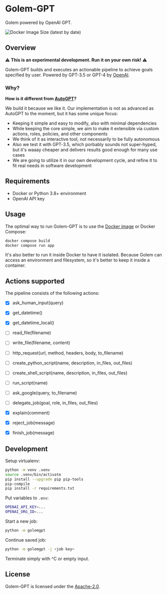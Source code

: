 Golem-GPT 
=========

Golem powered by OpenAI GPT.

![Docker Image Size (latest by date)](https://img.shields.io/docker/image-size/dingolytics/golem-gpt?sort=date)


Overview
--------

⚠️ **This is an experimental development. Run it on your own risk!** ⚠️

Golem-GPT builds and executes an actionable pipeline to achieve goals
specified by user. Powered by GPT-3.5 or GPT-4 by [OpenAI](https://openai.com).

### Why?

**How is it different from [AutoGPT](https://github.com/Significant-Gravitas/Auto-GPT)?**

We build it because we like it. Our implementation is not as advanced
as AutoGPT to the moment, but it has some unique focus:

- Keeping it simple and easy to modify, also with minimal dependencies
- While keeping the core simple, we aim to make it extensible via custom
  actions, roles, policies, and other components
- We think of it as interactive tool, not necessarily to be fully autonomous
- Also we test it with GPT-3.5, which porbably sounds not super-hyped,
  but it's waaay cheaper and delivers results good enough for many use cases
- We are going to utilize it in our own development cycle, and refine it
  to fit real needs in software development


Requirements
------------

- Docker or Python 3.8+ environment
- OpenAI API key


Usage
-----

The optimal way to run Golem-GPT is to use the [Docker image](https://hub.docker.com/r/dingolytics/golem-gpt) or Docker Compose:

```bash
docker compose build
docker compose run app
```

It's also better to run it inside Docker to have it isolated. Because
Golem can access an environment and filesystem, so it's better to keep
it inside a container.


Actions supported
-----------------

The pipeline consists of the following actions:

- [x] ask_human_input(query)
- [x] get_datetime()
- [x] get_datetime_local()
- [ ] read_file(filename)
- [ ] write_file(filename, content)
- [ ] http_request(url, method, headers, body, to_filename)
- [ ] create_python_script(name, description, in_files, out_files)
- [ ] create_shell_script(name, description, in_files, out_files)
- [ ] run_script(name)
- [ ] ask_google(query, to_filename)
- [ ] delegate_job(goal, role, in_files, out_files)
- [x] explain(comment)
- [x] reject_job(message)
- [x] finish_job(message)


Development
-----------

Setup virtualenv:

```bash
python -m venv .venv
source .venv/bin/activate
pip install --upgrade pip pip-tools
pip-compile
pip install -r requirements.txt
```

Put variables to `.env`:

```bash
OPENAI_API_KEY=...
OPENAI_ORG_ID=...
```

Start a new job:

```bash
python -m golemgpt
```

Continue saved job:

```bash
python -m golemgpt -j <job key>
```

Terminate simply with ^C or empty input.


License
-------

Golem-GPT is licensed under the [Apache-2.0](LICENSE).
